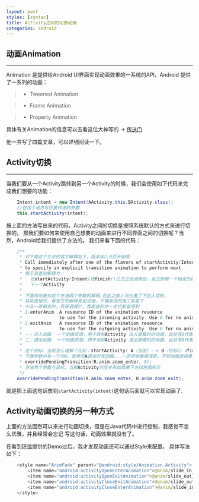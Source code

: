 ```yaml
---
layout: post
styles: [syntax]
title: Activity之间的切换动画
categories: android
---
```


## 动画Animation
---
Animation 是提供给Android UI界面实现动画效果的一系统的API，Android 提供了一系列的动画：
> - Tweened Animation

> - Frame Animation

> - Property Animation

具体有关Animation的信息可以去看这位大神写的 -> [传送门](http://blog.csdn.net/singwhatiwanna/article/details/9270275)

他一共写了四篇文章，可以详细阅读一下。

## Activity切换
---
当我们要从一个Activity跳转到另一个Activity的时候，我们会使用如下代码来完成我们想要的功能：

```java
    Intent intent = new Intent(AActivity.this,BActivity.class);
    //在这个地方写你要传递的参数
    this.startActivity(intent);
```

按上面的方法写出来的代码，Activity之间的切换是按照系统默认的方式来进行切换的。
那我们要如何来使用自己想要的动画来进行不同界面之间的切换呢？当然，Android给我们提供了方法的。
我们来看下面的代码：

```java
    /** 
     * 对下面这个方法的官方解释如下，版本从2.0后开始哦 
     * Call immediately after one of the flavors of startActivity(Intent) or finish()  
     * to specify an explicit transition animation to perform next. 
     * 用工具查到解释为： 
     *   在startActivity(Intent)或finish()之法之后调用后，会立即用一个指定的描述动画的XML文件来执行 
     *   下一个Activity  
     *  
     * 下面两句是对这个方法两个参数的解释,在此之前小马也看了下别人讲的， 
     * 其实是错的，看官方的解释肯定没错，不懂英语的用工具查下 
     * 小马一直都说的，我英语很烂，我能查的你一定也能查得到 
     * 1.enterAnim  A resource ID of the animation resource  
     *              to use for the incoming activity. Use 0 for no animation. 
     * 2.exitAnim   A resource ID of the animation resource  
     *              to use for the outgoing activity. Use 0 for no animation. 
     * 一：进入动画  一个动画资源，用于目标Activity 进入屏幕时的动画，此处写0代表无动画 
     * 二：退出动画  一个动画资源，用于当前Activity 退出屏幕时的动画，此处写0代表无动画 
     *  
     * 这个目标、当前怎么理解？比如：startActivity( A（当前）--> B（目标）) 《finish()一样》 
     * 下面参数中有一个为0，就表示A退出时无动画...一定把参数搞清楚，不然动画就搞晕了 
     * overridePendingTransition(R.anim.zoom_enter, 0);   
     * 方法两个参数与目标、当前Activity对应关系如效果下方绿色图所示 
     */ 
    overridePendingTransition(R.anim.zoom_enter, R.anim.zoom_exit); 
```

就是把上面这句话放到`startActivity(intent)`这句话后面就可以实现动画了.

## Activity动画切换的另一种方式

上面的方法固然可以来进行动画切换，但是在Java代码中进行控制，我感觉不怎么优雅，并且经常会忘记
写这句话，动画效果就没有了。

在看到[环信](http://www.easemob.com/)提供的Demo过后，我才发现动画还可以通过Style来配置，
具体写法如下：

```java
    <style name="AnimFade" parent="@android:style/Animation.Activity">
        <item name="android:activityOpenEnterAnimation">@anim/slide_in_from_right</item>
        <item name="android:activityOpenExitAnimation">@anim/slide_out_to_left</item>
        <item name="android:activityCloseExitAnimation">@anim/slide_out_to_right</item>
        <item name="android:activityCloseEnterAnimation">@anim/slide_in_from_left</item>
    </style>
```
